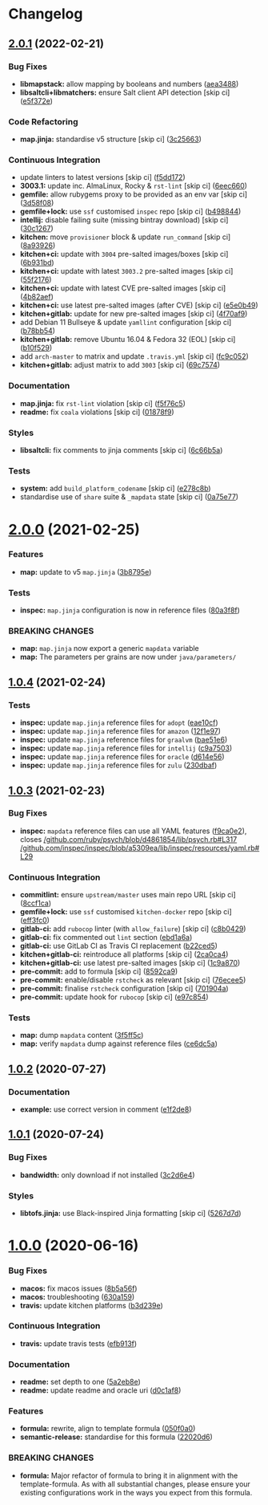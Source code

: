 # Changelog

## [2.0.1](https://github.com/saltstack-formulas/java-formula/compare/v2.0.0...v2.0.1) (2022-02-21)


### Bug Fixes

* **libmapstack:** allow mapping by booleans and numbers ([aea3488](https://github.com/saltstack-formulas/java-formula/commit/aea3488b2e3f50f4088d4e718eae745b77153cee))
* **libsaltcli+libmatchers:** ensure Salt client API detection [skip ci] ([e5f372e](https://github.com/saltstack-formulas/java-formula/commit/e5f372e17e67222d2c65eaef1fd6896121825fb0))


### Code Refactoring

* **map.jinja:** standardise v5 structure [skip ci] ([3c25663](https://github.com/saltstack-formulas/java-formula/commit/3c256632db950895d8850a221c1ea88fd8813669))


### Continuous Integration

* update linters to latest versions [skip ci] ([f5dd172](https://github.com/saltstack-formulas/java-formula/commit/f5dd172a3ae6dc0acc80de8eb896c301b4d7c2f3))
* **3003.1:** update inc. AlmaLinux, Rocky & `rst-lint` [skip ci] ([6eec660](https://github.com/saltstack-formulas/java-formula/commit/6eec660a9339171f8b4d389a04fdde3734fa1e6c))
* **gemfile:** allow rubygems proxy to be provided as an env var [skip ci] ([3d58f08](https://github.com/saltstack-formulas/java-formula/commit/3d58f086b4dd11b4263eb54a37192edd9a998671))
* **gemfile+lock:** use `ssf` customised `inspec` repo [skip ci] ([b498844](https://github.com/saltstack-formulas/java-formula/commit/b4988449e526e5a40b9351ef2645334b4a9f2c37))
* **intellij:** disable failing suite (missing bintray download) [skip ci] ([30c1267](https://github.com/saltstack-formulas/java-formula/commit/30c126753b50bfe0716cf87879d1c471ee0cd2e5))
* **kitchen:** move `provisioner` block & update `run_command` [skip ci] ([8a93926](https://github.com/saltstack-formulas/java-formula/commit/8a93926b99d8c74b6ba199f662dc353c98ed93cd))
* **kitchen+ci:** update with `3004` pre-salted images/boxes [skip ci] ([6b931bd](https://github.com/saltstack-formulas/java-formula/commit/6b931bd64e6049fe78d84eec43688f99e31a4270))
* **kitchen+ci:** update with latest `3003.2` pre-salted images [skip ci] ([55f2176](https://github.com/saltstack-formulas/java-formula/commit/55f2176c42ba5cd4c0b0756f5710cc8aac095390))
* **kitchen+ci:** update with latest CVE pre-salted images [skip ci] ([4b82aef](https://github.com/saltstack-formulas/java-formula/commit/4b82aef3d7e276dcbd5e9ee33d699f4d2057024d))
* **kitchen+ci:** use latest pre-salted images (after CVE) [skip ci] ([e5e0b49](https://github.com/saltstack-formulas/java-formula/commit/e5e0b493d8f0d75b5dca2a24dbb29b7c256c698e))
* **kitchen+gitlab:** update for new pre-salted images [skip ci] ([4f70af9](https://github.com/saltstack-formulas/java-formula/commit/4f70af9bb0167e8dba7cc64e3c3d08f759b2f441))
* add Debian 11 Bullseye & update `yamllint` configuration [skip ci] ([b78bb54](https://github.com/saltstack-formulas/java-formula/commit/b78bb54611d9cc3fdde5d07c4f883de2ae55a338))
* **kitchen+gitlab:** remove Ubuntu 16.04 & Fedora 32 (EOL) [skip ci] ([b10f529](https://github.com/saltstack-formulas/java-formula/commit/b10f529cb57c51c1e08e8e5410b5568528b7e7f2))
* add `arch-master` to matrix and update `.travis.yml` [skip ci] ([fc9c052](https://github.com/saltstack-formulas/java-formula/commit/fc9c052bd47a3efdba7893e42ff0c294e0836ed1))
* **kitchen+gitlab:** adjust matrix to add `3003` [skip ci] ([69c7574](https://github.com/saltstack-formulas/java-formula/commit/69c7574fdde775245e7f8ace43ad5b1110398b00))


### Documentation

* **map.jinja:** fix `rst-lint` violation [skip ci] ([f5f76c5](https://github.com/saltstack-formulas/java-formula/commit/f5f76c5b4f202334cca9477460913cdc8ac74c30))
* **readme:** fix `coala` violations [skip ci] ([01878f9](https://github.com/saltstack-formulas/java-formula/commit/01878f9340813408ec9d6d4dabda83cf356eed5f))


### Styles

* **libsaltcli:** fix comments to jinja comments [skip ci] ([6c66b5a](https://github.com/saltstack-formulas/java-formula/commit/6c66b5a7b318c4fb87a88a812d7423bc9e8aaf33))


### Tests

* **system:** add `build_platform_codename` [skip ci] ([e278c8b](https://github.com/saltstack-formulas/java-formula/commit/e278c8b9038714b30a2880ed8246a5debb8bb550))
* standardise use of `share` suite & `_mapdata` state [skip ci] ([0a75e77](https://github.com/saltstack-formulas/java-formula/commit/0a75e77a13bcdf4d492011864f9f32a5faf70d26))

# [2.0.0](https://github.com/saltstack-formulas/java-formula/compare/v1.0.4...v2.0.0) (2021-02-25)


### Features

* **map:** update to v5 `map.jinja` ([3b8795e](https://github.com/saltstack-formulas/java-formula/commit/3b8795ef2bb5f76183d415ed6ce82a8b1ab46a48))


### Tests

* **inspec:** `map.jinja` configuration is now in reference files ([80a3f8f](https://github.com/saltstack-formulas/java-formula/commit/80a3f8f30e3dea5d4473fa5ca5a30b72fe4e2ffe))


### BREAKING CHANGES

* **map:** `map.jinja` now export a generic `mapdata` variable
* **map:** The parameters per grains are now under `java/parameters/`

## [1.0.4](https://github.com/saltstack-formulas/java-formula/compare/v1.0.3...v1.0.4) (2021-02-24)


### Tests

* **inspec:** update `map.jinja` reference files for `adopt` ([eae10cf](https://github.com/saltstack-formulas/java-formula/commit/eae10cffcdb0a7d3e6869002d5bbf329e20dde5d))
* **inspec:** update `map.jinja` reference files for `amazon` ([12f1e97](https://github.com/saltstack-formulas/java-formula/commit/12f1e97bf1c8d548dcb369bd206d214ca09608f5))
* **inspec:** update `map.jinja` reference files for `graalvm` ([bae51e6](https://github.com/saltstack-formulas/java-formula/commit/bae51e699a23435f3a1017ce530cfde5bc174a58))
* **inspec:** update `map.jinja` reference files for `intellij` ([c9a7503](https://github.com/saltstack-formulas/java-formula/commit/c9a750361ef598a4a5e9087d10d21681cd3b8db2))
* **inspec:** update `map.jinja` reference files for `oracle` ([d614e56](https://github.com/saltstack-formulas/java-formula/commit/d614e56340574a268e6646d1741e2d6190b5bab9))
* **inspec:** update `map.jinja` reference files for `zulu` ([230dbaf](https://github.com/saltstack-formulas/java-formula/commit/230dbaf6b9d95092728de11bc0ea79d6117cfce0))

## [1.0.3](https://github.com/saltstack-formulas/java-formula/compare/v1.0.2...v1.0.3) (2021-02-23)


### Bug Fixes

* **inspec:** `mapdata` reference files can use all YAML features ([f9ca0e2](https://github.com/saltstack-formulas/java-formula/commit/f9ca0e2c245c61cd9c4e532efc91745f34e5337f)), closes [/github.com/ruby/psych/blob/d4861854/lib/psych.rb#L317](https://github.com//github.com/ruby/psych/blob/d4861854/lib/psych.rb/issues/L317) [/github.com/inspec/inspec/blob/a5309ea/lib/inspec/resources/yaml.rb#L29](https://github.com//github.com/inspec/inspec/blob/a5309ea/lib/inspec/resources/yaml.rb/issues/L29)


### Continuous Integration

* **commitlint:** ensure `upstream/master` uses main repo URL [skip ci] ([8ccf1ca](https://github.com/saltstack-formulas/java-formula/commit/8ccf1ca8f4f0aeff8da2a188b1f344dbfe1a0e24))
* **gemfile+lock:** use `ssf` customised `kitchen-docker` repo [skip ci] ([eff3fc0](https://github.com/saltstack-formulas/java-formula/commit/eff3fc0612cb11e7267661a3c4c1975c70c38681))
* **gitlab-ci:** add `rubocop` linter (with `allow_failure`) [skip ci] ([c8b0429](https://github.com/saltstack-formulas/java-formula/commit/c8b042952214fdf2ad3dc08c741deb216594d775))
* **gitlab-ci:** fix commented out `lint` section ([ebd1a6a](https://github.com/saltstack-formulas/java-formula/commit/ebd1a6a3a32561b41520d5d11acf30cc14127f91))
* **gitlab-ci:** use GitLab CI as Travis CI replacement ([b22ced5](https://github.com/saltstack-formulas/java-formula/commit/b22ced5b4174b4224b992aab7486ff3081769738))
* **kitchen+gitlab-ci:** reintroduce all platforms [skip ci] ([2ca0ca4](https://github.com/saltstack-formulas/java-formula/commit/2ca0ca4e9dcc89d5f449208700839079ff72b5af))
* **kitchen+gitlab-ci:** use latest pre-salted images [skip ci] ([1c9a870](https://github.com/saltstack-formulas/java-formula/commit/1c9a870e9f44bfb22e96b7adf2ab5c74b1973150))
* **pre-commit:** add to formula [skip ci] ([8592ca9](https://github.com/saltstack-formulas/java-formula/commit/8592ca9c838e6c038529a7f2f4abd96878d1b34f))
* **pre-commit:** enable/disable `rstcheck` as relevant [skip ci] ([76ecee5](https://github.com/saltstack-formulas/java-formula/commit/76ecee5e1e84f3d2f5f990df50bd8366e3168863))
* **pre-commit:** finalise `rstcheck` configuration [skip ci] ([701904a](https://github.com/saltstack-formulas/java-formula/commit/701904ac47b9b04e91092c878b2df74455201256))
* **pre-commit:** update hook for `rubocop` [skip ci] ([e97c854](https://github.com/saltstack-formulas/java-formula/commit/e97c8542db61c522d551bcf7ae330312764c3e42))


### Tests

* **map:** dump `mapdata` content ([3f5ff5c](https://github.com/saltstack-formulas/java-formula/commit/3f5ff5c5134430d3d3ab5bd8ae402a4c5fa372ec))
* **map:** verify `mapdata` dump against reference files ([ce6dc5a](https://github.com/saltstack-formulas/java-formula/commit/ce6dc5a7b2997b6ef6192062e32d798075f0c010))

## [1.0.2](https://github.com/saltstack-formulas/java-formula/compare/v1.0.1...v1.0.2) (2020-07-27)


### Documentation

* **example:** use correct version in comment ([e1f2de8](https://github.com/saltstack-formulas/java-formula/commit/e1f2de84ef6233dd08f0df3f8e4feccf5db56524))

## [1.0.1](https://github.com/saltstack-formulas/java-formula/compare/v1.0.0...v1.0.1) (2020-07-24)


### Bug Fixes

* **bandwidth:** only download if not installed ([3c2d6e4](https://github.com/saltstack-formulas/java-formula/commit/3c2d6e4c6ecec6571c8088d3c0161920eea7fc31))


### Styles

* **libtofs.jinja:** use Black-inspired Jinja formatting [skip ci] ([5267d7d](https://github.com/saltstack-formulas/java-formula/commit/5267d7d578c3344406f3060bcc435f99b65ada0d))

# [1.0.0](https://github.com/saltstack-formulas/java-formula/compare/v0.1.0...v1.0.0) (2020-06-16)


### Bug Fixes

* **macos:** fix macos issues ([8b5a56f](https://github.com/saltstack-formulas/java-formula/commit/8b5a56f1574ad8a44d64e28edb1b93e2fa42297d))
* **macos:** troubleshooting ([630a159](https://github.com/saltstack-formulas/java-formula/commit/630a15964110bdf657be878435689699130ac648))
* **travis:** update kitchen platforms ([b3d239e](https://github.com/saltstack-formulas/java-formula/commit/b3d239e5908eabb0ad071ad294f95af2b4754ca3))


### Continuous Integration

* **travis:** update travis tests ([efb913f](https://github.com/saltstack-formulas/java-formula/commit/efb913fc25bd41096b8c5e2c6754945a275d0096))


### Documentation

* **readme:** set depth to one ([5a2eb8e](https://github.com/saltstack-formulas/java-formula/commit/5a2eb8e71345c29f2ff9b8eb18db4d8bfbbac61b))
* **readme:** update readme and oracle uri ([d0c1af8](https://github.com/saltstack-formulas/java-formula/commit/d0c1af8a2a786badbc43d54c5dc0590d83f388f7))


### Features

* **formula:** rewrite, align to template formula ([050f0a0](https://github.com/saltstack-formulas/java-formula/commit/050f0a0074ecd17f370631d70c0c8a7556b1f0fb))
* **semantic-release:** standardise for this formula ([22020d6](https://github.com/saltstack-formulas/java-formula/commit/22020d6b522a1507085320a049a65f69e36a7650))


### BREAKING CHANGES

* **formula:** Major refactor of formula to bring it in alignment with the
template-formula. As with all substantial changes, please ensure your
existing configurations work in the ways you expect from this formula.
